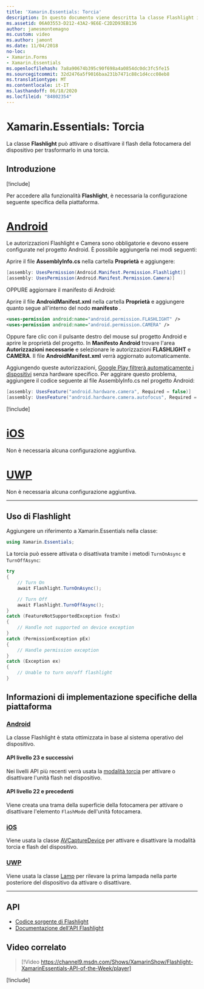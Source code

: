 ```yaml
---
title: 'Xamarin.Essentials: Torcia'
description: In questo documento viene descritta la classe Flashlight in Xamarin.Essentials , che consente di attivare o disattivare la fotocamera flash del dispositivo per trasformarla in una torcia.
ms.assetid: 06A03553-D212-43A2-9E6E-C2D2D93EB136
author: jamesmontemagno
ms.custom: video
ms.author: jamont
ms.date: 11/04/2018
no-loc:
- Xamarin.Forms
- Xamarin.Essentials
ms.openlocfilehash: 7a8a90674b395c90f698a4a0854dc0dc3fc5fe15
ms.sourcegitcommit: 32d2476a5f9016baa231b7471c88c1d4ccc08eb8
ms.translationtype: MT
ms.contentlocale: it-IT
ms.lasthandoff: 06/18/2020
ms.locfileid: "84802354"
---
```

# <a name="xamarinessentials-flashlight"></a>Xamarin.Essentials: Torcia

La classe **Flashlight** può attivare o disattivare il flash della fotocamera del dispositivo per trasformarlo in una torcia.

## <a name="get-started"></a>Introduzione

[!include[](~/essentials/includes/get-started.md)]

Per accedere alla funzionalità **Flashlight**, è necessaria la configurazione seguente specifica della piattaforma.

# <a name="android"></a>[Android](#tab/android)

Le autorizzazioni Flashlight e Camera sono obbligatorie e devono essere configurate nel progetto Android. È possibile aggiungerla nei modi seguenti:

Aprire il file **AssemblyInfo.cs** nella cartella **Proprietà** e aggiungere:

```csharp
[assembly: UsesPermission(Android.Manifest.Permission.Flashlight)]
[assembly: UsesPermission(Android.Manifest.Permission.Camera)]
```

OPPURE aggiornare il manifesto di Android:

Aprire il file **AndroidManifest.xml** nella cartella **Proprietà** e aggiungere quanto segue all'interno del nodo **manifesto** .

```xml
<uses-permission android:name="android.permission.FLASHLIGHT" />
<uses-permission android:name="android.permission.CAMERA" />
```

Oppure fare clic con il pulsante destro del mouse sul progetto Android e aprire le proprietà del progetto. In **Manifesto Android** trovare l'area **Autorizzazioni necessarie** e selezionare le autorizzazioni **FLASHLIGHT** e **CAMERA**. Il file **AndroidManifest.xml** verrà aggiornato automaticamente.

Aggiungendo queste autorizzazioni, [Google Play filtrerà automaticamente i dispositivi](https://developer.android.com/guide/topics/manifest/uses-feature-element.html#permissions-features) senza hardware specifico. Per aggirare questo problema, aggiungere il codice seguente al file AssemblyInfo.cs nel progetto Android:

```csharp
[assembly: UsesFeature("android.hardware.camera", Required = false)]
[assembly: UsesFeature("android.hardware.camera.autofocus", Required = false)]
```

[!include[](~/essentials/includes/android-permissions.md)]

# <a name="ios"></a>[iOS](#tab/ios)

Non è necessaria alcuna configurazione aggiuntiva.

# <a name="uwp"></a>[UWP](#tab/uwp)

Non è necessaria alcuna configurazione aggiuntiva.

-----

## <a name="using-flashlight"></a>Uso di Flashlight

Aggiungere un riferimento a Xamarin.Essentials nella classe:

```csharp
using Xamarin.Essentials;
```

La torcia può essere attivata o disattivata tramite i metodi `TurnOnAsync` e `TurnOffAsync`:

```csharp
try
{
    // Turn On
    await Flashlight.TurnOnAsync();

    // Turn Off
    await Flashlight.TurnOffAsync();
}
catch (FeatureNotSupportedException fnsEx)
{
    // Handle not supported on device exception
}
catch (PermissionException pEx)
{
    // Handle permission exception
}
catch (Exception ex)
{
    // Unable to turn on/off flashlight
}
```

## <a name="platform-implementation-specifics"></a>Informazioni di implementazione specifiche della piattaforma

### <a name="android"></a>[Android](#tab/android)

La classe Flashlight è stata ottimizzata in base al sistema operativo del dispositivo.

#### <a name="api-level-23-and-higher"></a>API livello 23 e successivi

Nei livelli API più recenti verrà usata la [modalità torcia](https://developer.android.com/reference/android/hardware/camera2/CameraManager.html#setTorchMode) per attivare o disattivare l'unità flash nel dispositivo.

#### <a name="api-level-22-and-lower"></a>API livello 22 e precedenti

Viene creata una trama della superficie della fotocamera per attivare o disattivare l'elemento `FlashMode` dell'unità fotocamera.

### <a name="ios"></a>[iOS](#tab/ios)

Viene usata la classe [AVCaptureDevice](xref:AVFoundation.AVCaptureDevice) per attivare e disattivare la modalità torcia e flash del dispositivo.

### <a name="uwp"></a>[UWP](#tab/uwp)

Viene usata la classe [Lamp](https://docs.microsoft.com/uwp/api/windows.devices.lights.lamp) per rilevare la prima lampada nella parte posteriore del dispositivo da attivare o disattivare.

-----

## <a name="api"></a>API

- [Codice sorgente di Flashlight](https://github.com/xamarin/Essentials/tree/main/Xamarin.Essentials/Flashlight)
- [Documentazione dell'API Flashlight](xref:Xamarin.Essentials.Flashlight)

## <a name="related-video"></a>Video correlato

> [!Video https://channel9.msdn.com/Shows/XamarinShow/Flashlight-XamarinEssentials-API-of-the-Week/player]

[!include[](~/essentials/includes/xamarin-show-essentials.md)]
